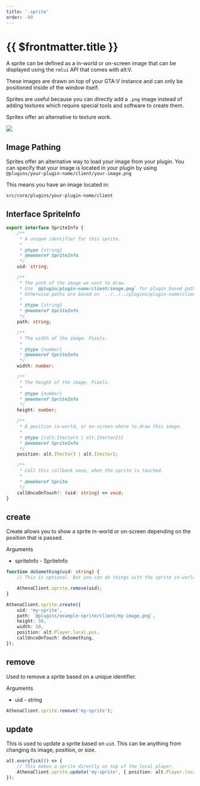 ```yaml
---
title: '.sprite'
order: -99
---
```


# {{ $frontmatter.title }}

A sprite can be defined as a in-world or on-screen image that can be displayed using the `rmlui` API that comes with alt:V.

These images are drawn on top of your GTA:V instance and can only be positioned inside of the window itself.

Sprites are useful because you can directly add a `.png` image instead of adding textures which require special tools and software to create them.

Sprites offer an alternative to texture work.

![](https://i.imgur.com/hKpE2u4.png)

## Image Pathing

Sprites offer an alternative way to load your image from your plugin. You can specify that your image is located in your plugin by using `@plugins/your-plugin-name/client/your-image.png`

This means you have an image located in:

```
src/core/plugins/your-plugin-name/client
```

## Interface SpriteInfo

```ts
export interface SpriteInfo {
    /**
     * A unique identifier for this sprite.
     *
     * @type {string}
     * @memberof SpriteInfo
     */
    uid: string;

    /**
     * The path of the image we want to draw.
     * Use `@plugin/plugin-name/client/image.png` for plugin based pathing.
     * Otherwise paths are based on `../../../plugins/plugin-name/client/image.png`.
     *
     * @type {string}
     * @memberof SpriteInfo
     */
    path: string;

    /**
     * The width of the image. Pixels.
     *
     * @type {number}
     * @memberof SpriteInfo
     */
    width: number;

    /**
     * The height of the image. Pixels.
     *
     * @type {number}
     * @memberof SpriteInfo
     */
    height: number;

    /**
     * A position in-world, or on-screen where to draw this image.
     *
     * @type {(alt.IVector3 | alt.IVector2)}
     * @memberof SpriteInfo
     */
    position: alt.IVector3 | alt.IVector2;

    /**
     * Call this callback once, when the sprite is touched.
     *
     * @memberof Sprite
     */
    callOnceOnTouch?: (uid: string) => void;
}
```

## create

Create allows you to show a sprite in-world or on-screen depending on the position that is passed.

Arguments

* spriteInfo - SpriteInfo

```ts
function doSomething(uid: string) {
    // This is optional. But you can do things with the sprite in-world if a local player walks over it.

    AthenaClient.sprite.remove(uid);
}

AthenaClient.sprite.create({
    uid: 'my-sprite',
    path: `@plugins/example-sprite/client/my-image.png`,
    height: 50,
    width: 50,
    position: alt.Player.local.pos,
    callOnceOnTouch: doSomething,
});
```

## remove

Used to remove a sprite based on a unique identifier.

Arguments

* uid - string

```ts
AthenaClient.sprite.remove('my-sprite');
```

## update

This is used to update a sprite based on `uid`. This can be anything from changing its image, position, or size.

```ts
alt.everyTick(() => {
    // This makes a sprite directly on top of the local player.
    AthenaClient.sprite.update('my-sprite', { position: alt.Player.local.pos });
});
```